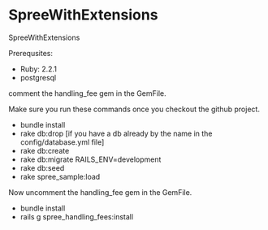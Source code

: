 # SpreeWithExtensions
SpreeWithExtensions


Prerequsites:
*  Ruby: 2.2.1
*  postgresql

comment the handling_fee gem in the GemFile.

Make sure you run these commands once you checkout the github project.

*  bundle install
*  rake db:drop [if you have a db already by the name in the config/database.yml file]
*  rake db:create
*  rake db:migrate RAILS_ENV=development
*  rake db:seed
*  rake spree_sample:load
  
Now uncomment the handling_fee gem in the GemFile.

*  bundle install
*  rails g spree_handling_fees:install

